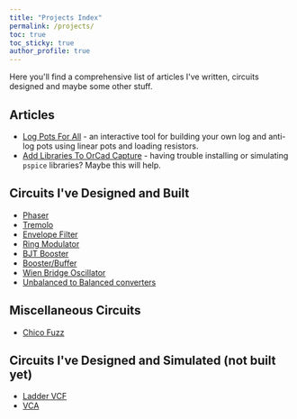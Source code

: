 ```yaml
---
title: "Projects Index"
permalink: /projects/
toc: true
toc_sticky: true
author_profile: true
---
```


Here you'll find a comprehensive list of articles I've written, circuits designed and maybe some other stuff.

## Articles

-   [Log Pots For All](/articles/log-pots/) - an interactive tool for building your own log and anti-log pots using linear pots and
    loading resistors.
-   [Add Libraries To OrCad Capture](/articles/pspice-lib/) - having trouble installing or simulating `pspice` libraries? Maybe this will help.

## Circuits I've Designed and Built

-   [Phaser](/circuits/phaser/)
-   [Tremolo](/circuits/tremolo/)
-   [Envelope Filter](/circuits/envelope/)
-   [Ring Modulator](/circuits/ring-mod/)
-   [BJT Booster](/circuits/bjt-booster/)
-   [Booster/Buffer](/circuits/booster-buffer/)
-   [Wien Bridge Oscillator](/circuits/wien/)
-   [Unbalanced to Balanced converters](/circuits/unbal-to-bal/)

## Miscellaneous Circuits
- [Chico Fuzz](/circuits/chico-fuzz)

## Circuits I've Designed and Simulated (not built yet)

-   [Ladder VCF](/circuits/ladder-vcf/)
-   [VCA](/circuits/vca/)